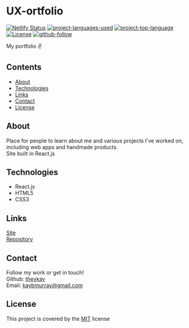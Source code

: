 # UX-ortfolio

[![Netlify Status](https://api.netlify.com/api/v1/badges/dee17323-f4dd-4bd0-9a67-2825953d9073/deploy-status)](https://app.netlify.com/sites/kind-ritchie-a8f6c9/deploys)
[![project-languages-used](https://img.shields.io/github/languages/count/theykay/ux-portfolio?color=important)](https://github.com/theykay/ux-portfolio)
[![project-top-language](https://img.shields.io/github/languages/top/theykay/ux-portfolio?color=blueviolet)](https://github.com/theykay/ux-portfolio)
[![License](https://img.shields.io/github/license/theykay/ux-portfolio)](https://github.com/theykay/ux-portfolio/blob/main/LICENSE)
[![github-follow](https://img.shields.io/github/followers/theykay?label=Follow&logoColor=purple&style=social)](https://github.com/theykay)

My portfolio ✌

## Contents
* [About](#about)
* [Technologies](#technologies)
* [Links](#links)
* [Contact](#contact)
* [License](#license)

## About
Place for people to learn about me and various projects I've worked on, including web apps and handmade products.\
Site built in React.js

## Technologies
* React.js
* HTML5
* CSS3

## Links
[Site](https://www.theykaydesign.com)\
[Repository](https://github.com/theykay/ux-portfolio)

## Contact
Follow my work or get in touch!\
Github: [theykay](https://github.com/theykay)\
Email: [kaybmurray@gmail.com](mailto:kaybmurray@gmail.com)

## License
This project is covered by the [MIT](https://choosealicense.com/licenses/mit/) license